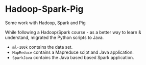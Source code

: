 # Hadoop-Spark-Pig
Some work with Hadoop, Spark and Pig

While following a Hadoop/Spark course - as a better way to learn & understand, migrated the Python scripts to Java.

- `ml-100k` contains the data set.
- `MapReduce` contains a Mapreduce scipt and Java application.
- `SparkJava` contains the Java based based Spark application. 
